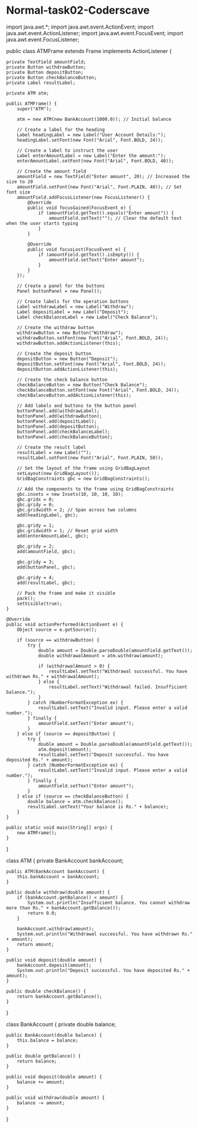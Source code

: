 # Normal-task02-Coderscave
import java.awt.*;
import java.awt.event.ActionEvent;
import java.awt.event.ActionListener;
import java.awt.event.FocusEvent;
import java.awt.event.FocusListener;

public class ATMFrame extends Frame implements ActionListener {

    private TextField amountField;
    private Button withdrawButton;
    private Button depositButton;
    private Button checkBalanceButton;
    private Label resultLabel;

    private ATM atm;

    public ATMFrame() {
        super("ATM");

        atm = new ATM(new BankAccount(1000.0)); // Initial balance

        // Create a label for the heading
        Label headingLabel = new Label("User Account Details:");
        headingLabel.setFont(new Font("Arial", Font.BOLD, 24));

        // Create a label to instruct the user
        Label enterAmountLabel = new Label("Enter the amount:");
        enterAmountLabel.setFont(new Font("Arial", Font.BOLD, 40));

        // Create the amount field
        amountField = new TextField("Enter amount", 20); // Increased the size to 20
        amountField.setFont(new Font("Arial", Font.PLAIN, 40)); // Set font size
        amountField.addFocusListener(new FocusListener() {
            @Override
            public void focusGained(FocusEvent e) {
                if (amountField.getText().equals("Enter amount")) {
                    amountField.setText(""); // Clear the default text when the user starts typing
                }
            }

            @Override
            public void focusLost(FocusEvent e) {
                if (amountField.getText().isEmpty()) {
                    amountField.setText("Enter amount");
                }
            }
        });

        // Create a panel for the buttons
        Panel buttonPanel = new Panel();

        // Create labels for the operation buttons
        Label withdrawLabel = new Label("Withdraw");
        Label depositLabel = new Label("Deposit");
        Label checkBalanceLabel = new Label("Check Balance");

        // Create the withdraw button
        withdrawButton = new Button("Withdraw");
        withdrawButton.setFont(new Font("Arial", Font.BOLD, 24));
        withdrawButton.addActionListener(this);

        // Create the deposit button
        depositButton = new Button("Deposit");
        depositButton.setFont(new Font("Arial", Font.BOLD, 24));
        depositButton.addActionListener(this);

        // Create the check balance button
        checkBalanceButton = new Button("Check Balance");
        checkBalanceButton.setFont(new Font("Arial", Font.BOLD, 24));
        checkBalanceButton.addActionListener(this);

        // Add labels and buttons to the button panel
        buttonPanel.add(withdrawLabel);
        buttonPanel.add(withdrawButton);
        buttonPanel.add(depositLabel);
        buttonPanel.add(depositButton);
        buttonPanel.add(checkBalanceLabel);
        buttonPanel.add(checkBalanceButton);

        // Create the result label
        resultLabel = new Label("");
        resultLabel.setFont(new Font("Arial", Font.PLAIN, 50));

        // Set the layout of the frame using GridBagLayout
        setLayout(new GridBagLayout());
        GridBagConstraints gbc = new GridBagConstraints();

        // Add the components to the frame using GridBagConstraints
        gbc.insets = new Insets(10, 10, 10, 10);
        gbc.gridx = 0;
        gbc.gridy = 0;
        gbc.gridwidth = 2; // Span across two columns
        add(headingLabel, gbc);

        gbc.gridy = 1;
        gbc.gridwidth = 1; // Reset grid width
        add(enterAmountLabel, gbc);

        gbc.gridy = 2;
        add(amountField, gbc);

        gbc.gridy = 3;
        add(buttonPanel, gbc);

        gbc.gridy = 4;
        add(resultLabel, gbc);

        // Pack the frame and make it visible
        pack();
        setVisible(true);
    }

    @Override
    public void actionPerformed(ActionEvent e) {
        Object source = e.getSource();

        if (source == withdrawButton) {
            try {
                double amount = Double.parseDouble(amountField.getText());
                double withdrawalAmount = atm.withdraw(amount);

                if (withdrawalAmount > 0) {
                    resultLabel.setText("Withdrawal successful. You have withdrawn Rs." + withdrawalAmount);
                } else {
                    resultLabel.setText("Withdrawal failed. Insufficient balance.");
                }
            } catch (NumberFormatException ex) {
                resultLabel.setText("Invalid input. Please enter a valid number.");
            } finally {
                amountField.setText("Enter amount");
            }
        } else if (source == depositButton) {
            try {
                double amount = Double.parseDouble(amountField.getText());
                atm.deposit(amount);
                resultLabel.setText("Deposit successful. You have deposited Rs." + amount);
            } catch (NumberFormatException ex) {
                resultLabel.setText("Invalid input. Please enter a valid number.");
            } finally {
                amountField.setText("Enter amount");
            }
        } else if (source == checkBalanceButton) {
            double balance = atm.checkBalance();
            resultLabel.setText("Your balance is Rs." + balance);
        }
    }

    public static void main(String[] args) {
        new ATMFrame();
    }
}

class ATM {
    private BankAccount bankAccount;

    public ATM(BankAccount bankAccount) {
        this.bankAccount = bankAccount;
    }

    public double withdraw(double amount) {
        if (bankAccount.getBalance() < amount) {
            System.out.println("Insufficient balance. You cannot withdraw more than Rs." + bankAccount.getBalance());
            return 0.0;
        }

        bankAccount.withdraw(amount);
        System.out.println("Withdrawal successful. You have withdrawn Rs." + amount);
        return amount;
    }

    public void deposit(double amount) {
        bankAccount.deposit(amount);
        System.out.println("Deposit successful. You have deposited Rs." + amount);
    }

    public double checkBalance() {
        return bankAccount.getBalance();
    }
}

class BankAccount {
    private double balance;

    public BankAccount(double balance) {
        this.balance = balance;
    }

    public double getBalance() {
        return balance;
    }

    public void deposit(double amount) {
        balance += amount;
    }

    public void withdraw(double amount) {
        balance -= amount;
    }
}
